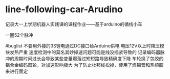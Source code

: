 # line-following-car-Arudino
记录大一上学期机器人实践课的课程作业——基于arduino的循线小车

一圈52个脉冲

#buglist
不要用外接的3S锂电通过DC接口给Arduino供电 电压12V以上时降压模块发热严重
速度检测中的莫名其妙掉速问题可能是线没插紧导致的
记录编码器脉冲的周期时间过长会导致某些变量爆落过短短路导致精确度下降
车轮换了包胶的铝合金编码器轮，对加速影响极大
为了防止杜邦线松掉，使用了焊锡膏和热熔胶来进行固定
